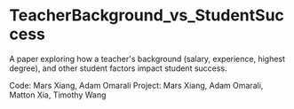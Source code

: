 # TeacherBackground_vs_StudentSuccess
A paper exploring how a teacher's background (salary, experience, highest degree), and other student factors impact student success.

Code: Mars Xiang, Adam Omarali
Project: Mars Xiang, Adam Omarali, Matton Xia, Timothy Wang
